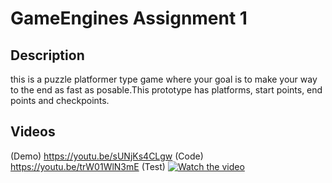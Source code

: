 # GameEngines Assignment 1
## Description
this is a puzzle platformer type game where your goal is to make your way to the end as fast as posable.This prototype has platforms, start points, end points and checkpoints.

## Videos
(Demo)
https://youtu.be/sUNjKs4CLgw
(Code)
https://youtu.be/trW01WlN3mE
(Test)
[![Watch the video](https://img.youtube.com/vi/sUNjKs4CLgw/maxresdefault.jpg)](https://youtu.be/sUNjKs4CLgw)